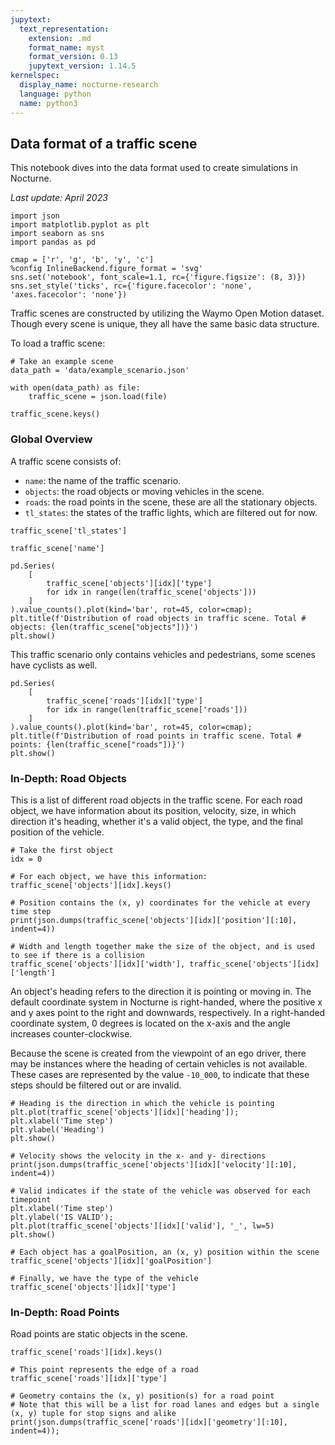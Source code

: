 ```yaml
---
jupytext:
  text_representation:
    extension: .md
    format_name: myst
    format_version: 0.13
    jupytext_version: 1.14.5
kernelspec:
  display_name: nocturne-research
  language: python
  name: python3
---
```


## Data format of a traffic scene

This notebook dives into the data format used to create simulations in Nocturne.

_Last update: April 2023_

```{code-cell} ipython3
import json
import matplotlib.pyplot as plt
import seaborn as sns
import pandas as pd

cmap = ['r', 'g', 'b', 'y', 'c'] 
%config InlineBackend.figure_format = 'svg'
sns.set('notebook', font_scale=1.1, rc={'figure.figsize': (8, 3)})
sns.set_style('ticks', rc={'figure.facecolor': 'none', 'axes.facecolor': 'none'})
```

Traffic scenes are constructed by utilizing the Waymo Open Motion dataset. Though every scene is unique, they all have the same basic data structure. 

To load a traffic scene:

```{code-cell} ipython3
# Take an example scene
data_path = 'data/example_scenario.json'

with open(data_path) as file:
    traffic_scene = json.load(file)

traffic_scene.keys()
```

### Global Overview 
A traffic scene consists of:
- `name`: the name of the traffic scenario.
- `objects`: the road objects or moving vehicles in the scene.
- `roads`: the road points in the scene, these are all the stationary objects.
- `tl_states`: the states of the traffic lights, which are filtered out for now. 

```{code-cell} ipython3
traffic_scene['tl_states']
```

```{code-cell} ipython3
traffic_scene['name']
```

```{code-cell} ipython3
pd.Series(
    [
        traffic_scene['objects'][idx]['type']
        for idx in range(len(traffic_scene['objects']))
    ]
).value_counts().plot(kind='bar', rot=45, color=cmap);
plt.title(f'Distribution of road objects in traffic scene. Total # objects: {len(traffic_scene["objects"])}')
plt.show()
```

This traffic scenario only contains vehicles and pedestrians, some scenes have cyclists as well.

```{code-cell} ipython3
pd.Series(
    [
        traffic_scene['roads'][idx]['type']
        for idx in range(len(traffic_scene['roads']))
    ]
).value_counts().plot(kind='bar', rot=45, color=cmap);
plt.title(f'Distribution of road points in traffic scene. Total # points: {len(traffic_scene["roads"])}')
plt.show()
```

### In-Depth: Road Objects

This is a list of different road objects in the traffic scene. For each road object, we have information about its position, velocity, size, in which direction it's heading, whether it's a valid object, the type, and the final position of the vehicle.

```{code-cell} ipython3
# Take the first object
idx = 0

# For each object, we have this information:
traffic_scene['objects'][idx].keys()
```

```{code-cell} ipython3
# Position contains the (x, y) coordinates for the vehicle at every time step
print(json.dumps(traffic_scene['objects'][idx]['position'][:10], indent=4))
```

```{code-cell} ipython3
# Width and length together make the size of the object, and is used to see if there is a collision 
traffic_scene['objects'][idx]['width'], traffic_scene['objects'][idx]['length'] 
```

An object's heading refers to the direction it is pointing or moving in. The default coordinate system in Nocturne is right-handed, where the positive x and y axes point to the right and downwards, respectively. In a right-handed coordinate system, 0 degrees is located on the x-axis and the angle increases counter-clockwise.

Because the scene is created from the viewpoint of an ego driver, there may be instances where the heading of certain vehicles is not available. These cases are represented by the value `-10_000`, to indicate that these steps should be filtered out or are invalid.

```{code-cell} ipython3
# Heading is the direction in which the vehicle is pointing 
plt.plot(traffic_scene['objects'][idx]['heading']);
plt.xlabel('Time step')
plt.ylabel('Heading')
plt.show()
```

```{code-cell} ipython3
# Velocity shows the velocity in the x- and y- directions
print(json.dumps(traffic_scene['objects'][idx]['velocity'][:10], indent=4))
```

```{code-cell} ipython3
# Valid indicates if the state of the vehicle was observed for each timepoint
plt.xlabel('Time step')
plt.ylabel('IS VALID');
plt.plot(traffic_scene['objects'][idx]['valid'], '_', lw=5)
plt.show()
```

```{code-cell} ipython3
# Each object has a goalPosition, an (x, y) position within the scene
traffic_scene['objects'][idx]['goalPosition']
```

```{code-cell} ipython3
# Finally, we have the type of the vehicle
traffic_scene['objects'][idx]['type']
```

### In-Depth: Road Points

Road points are static objects in the scene.

```{code-cell} ipython3
traffic_scene['roads'][idx].keys()
```

```{code-cell} ipython3
# This point represents the edge of a road
traffic_scene['roads'][idx]['type']
```

```{code-cell} ipython3
# Geometry contains the (x, y) position(s) for a road point
# Note that this will be a list for road lanes and edges but a single (x, y) tuple for stop signs and alike
print(json.dumps(traffic_scene['roads'][idx]['geometry'][:10], indent=4));
```
